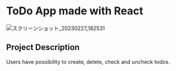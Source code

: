 # ToDo App made with React 

![スクリーンショット_20230227_182531](https://user-images.githubusercontent.com/105051587/221526744-2d1a8ee6-375c-4760-950b-0349b378d36b.png)

## Project Description

Users have possibility to create, delete, check and uncheck todos.



